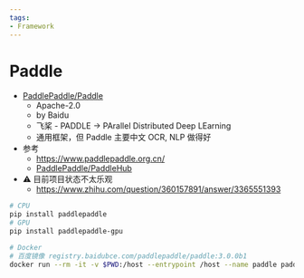 ```yaml
---
tags:
- Framework
---
```


# Paddle

- [PaddlePaddle/Paddle](https://github.com/PaddlePaddle/Paddle)
  - Apache-2.0
  - by Baidu
  - 飞桨 - PADDLE -> PArallel Distributed Deep LEarning
  - 通用框架，但 Paddle 主要中文 OCR, NLP 做得好
- 参考
  - https://www.paddlepaddle.org.cn/
  - [PaddlePaddle/PaddleHub](https://github.com/PaddlePaddle/PaddleHub)
- ⚠️ 目前项目状态不太乐观
  - https://www.zhihu.com/question/360157891/answer/3365551393

```bash
# CPU
pip install paddlepaddle
# GPU
pip install paddlepaddle-gpu

# Docker
# 百度镜像 registry.baidubce.com/paddlepaddle/paddle:3.0.0b1
docker run --rm -it -v $PWD:/host --entrypoint /host --name paddle paddlepaddle/paddle /bin/bash
```

